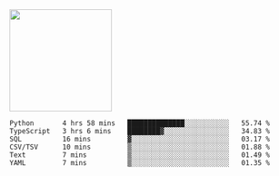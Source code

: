 <img height="180em" src="https://github-readme-stats.vercel.app/api?username=toadkarter&show_icons=true&hide_border=true&&count_private=true&include_all_commits=true" />

<!--START_SECTION:waka-->

```text
Python       4 hrs 58 mins   ██████████████░░░░░░░░░░░   55.74 %
TypeScript   3 hrs 6 mins    ████████▓░░░░░░░░░░░░░░░░   34.83 %
SQL          16 mins         ▓░░░░░░░░░░░░░░░░░░░░░░░░   03.17 %
CSV/TSV      10 mins         ▒░░░░░░░░░░░░░░░░░░░░░░░░   01.88 %
Text         7 mins          ▒░░░░░░░░░░░░░░░░░░░░░░░░   01.49 %
YAML         7 mins          ▒░░░░░░░░░░░░░░░░░░░░░░░░   01.35 %
```

<!--END_SECTION:waka-->
